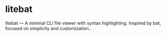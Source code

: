 # litebat
litebat — A minimal CLI file viewer with syntax highlighting. Inspired by bat, focused on simplicity and customization..
